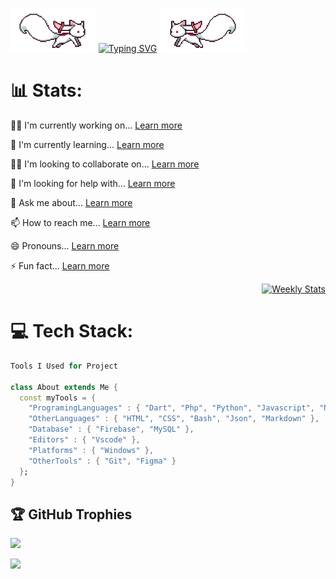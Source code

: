 
<img src="https://github.com/waldanzubary/waldanzubary/blob/main/kyubey.gif" height="70" /> [![Typing SVG](https://readme-typing-svg.demolab.com?font=Fira+Code&weight=500&size=25&pause=1000&center=true&vCenter=true&width=435&lines=Hi%2C+I'm+Waldan+Zubary!+%F0%9F%91%8B)](https://git.io/typing-svg) 
<img src="https://github.com/waldanzubary/waldanzubary/blob/main/kyubey-ezgif.com-rotate.gif" height="70" />



#


# 📊 Stats:




<p>
  👩‍💻 I'm currently working on... <a href="https://example.com" target="_blank">Learn more</a>
</p>
<p>
  🧠 I'm currently learning... <a href="https://example.com" target="_blank">Learn more</a>
</p>
<p>
  👯‍♀️ I'm looking to collaborate on... <a href="https://example.com" target="_blank">Learn more</a>
</p>
<p>
  🤔 I'm looking for help with... <a href="https://example.com" target="_blank">Learn more</a>
</p>
<p>
  💬 Ask me about... <a href="https://example.com" target="_blank">Learn more</a>
</p>
<p>
  📫 How to reach me... <a href="https://example.com" target="_blank">Learn more</a>
</p>
<p>
  😄 Pronouns... <a href="https://example.com" target="_blank">Learn more</a>
</p>
<p>
  ⚡️ Fun fact... <a href="https://example.com" target="_blank">Learn more</a>
</p>

<div align="right">
  <a href="https://wakatime.com/@WaldanZubary" target="_blank">
    <img width="30%" alt="Weekly Stats" src="https://github-readme-stats.vercel.app/api/wakatime?username=WaldanZubary&border_radius=5px&theme=dark&bg_color=1f1f1f&border_color=1f1f1f&icon_color=58a6ff&show_icons=true&disable_animations=true&custom_title=Weekly%20Stats">
  </a>
</div>



# 💻 Tech Stack:

```dart
Tools I Used for Project

class About extends Me { 
  const myTools = {  
    "ProgramingLanguages" : { "Dart", "Php", "Python", "Javascript", "Node.Js", },
    "OtherLanguages" : { "HTML", "CSS", "Bash", "Json", "Markdown" },
    "Database" : { "Firebase", "MySQL" },
    "Editors" : { "Vscode" },
    "Platforms" : { "Windows" },
    "OtherTools" : { "Git", "Figma" }
  };
}
```

## 🏆 GitHub Trophies
![](https://github-profile-trophy.vercel.app/?username=waldanzubary&theme=radical&no-frame=true&no-bg=true&margin-w=4)



[![](https://visitcount.itsvg.in/api?id=waldanzubary&icon=0&color=0)](https://visitcount.itsvg.in)


